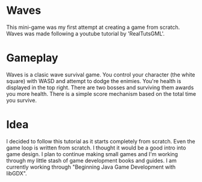 # Waves
This mini-game was my first attempt at creating a game from scratch. Waves was made following a youtube tutorial by 'RealTutsGML'.

# Gameplay
Waves is a clasic wave survival game. You control your character (the white square) with WASD and attempt to dodge the enimies. You're health is displayed in the top right. There are two bosses and surviving them awards you more health. There is a simple score mechanism based on the total time you survive.

# Idea 
I decided to follow this tutorial as it starts completely from scratch. Even the game loop is written from scratch. I thought it would be a good intro into game design.
I plan to continue making small games and I'm working through my little stash of game development books and guides. I am currently working through "Beginning Java Game Development with libGDX".
